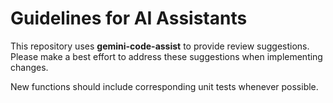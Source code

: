 # Guidelines for AI Assistants

This repository uses **gemini-code-assist** to provide review suggestions.
Please make a best effort to address these suggestions when implementing changes.

New functions should include corresponding unit tests whenever possible.
